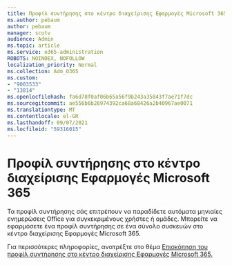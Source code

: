 ```yaml
---
title: Προφίλ συντήρησης στο κέντρο διαχείρισης Εφαρμογές Microsoft 365
ms.author: pebaum
author: pebaum
manager: scotv
audience: Admin
ms.topic: article
ms.service: o365-administration
ROBOTS: NOINDEX, NOFOLLOW
localization_priority: Normal
ms.collection: Adm_O365
ms.custom:
- "9003533"
- "13814"
ms.openlocfilehash: fa6d78f0af06b65a56f9b243a35843f7ae71f7dc
ms.sourcegitcommit: ae556b6b26974392ca68a68426a2b40967ae0071
ms.translationtype: MT
ms.contentlocale: el-GR
ms.lasthandoff: 09/07/2021
ms.locfileid: "59316015"
---
```

# <a name="servicing-profiles-in-microsoft-365-apps-admin-center"></a>Προφίλ συντήρησης στο κέντρο διαχείρισης Εφαρμογές Microsoft 365

Τα προφίλ συντήρησης σάς επιτρέπουν να παραδίδετε αυτόματα μηνιαίες ενημερώσεις Office για συγκεκριμένους χρήστες ή ομάδες. Μπορείτε να εφαρμόσετε ένα προφίλ συντήρησης σε ένα σύνολο συσκευών στο κέντρο διαχείρισης Εφαρμογές Microsoft 365.

Για περισσότερες πληροφορίες, ανατρέξτε στο θέμα [Επισκόπηση του προφίλ συντήρησης στο κέντρο διαχείρισης Εφαρμογές Microsoft 365.](https://docs.microsoft.com/deployoffice/admincenter/servicing-profile)